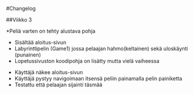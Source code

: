 #Changelog

##Viikko 3

*Peliä varten on tehty alustava pohja
  - Sisältää aloitus-sivun
  - Labyrinttipelin (Game1) jossa pelaajan hahmo(keltainen) sekä uloskäynti (punainen)
  - Lopetussivuston koodipohja on lisätty mutta vielä vaiheessa
* Käyttäjä näkee aloitus-sivun
* Käyttäjä pystyy navigoimaan itsensä peliin painamalla pelin painiketta
* Testattu että pelaajan sijainti täsmää
